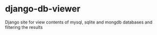 django-db-viewer
================

Django site for view contents of mysql, sqlite and mongdb databases and filtering the results
